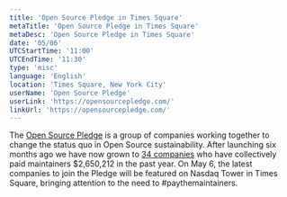 ```yaml
---
title: 'Open Source Pledge in Times Square'
metaTitle: 'Open Source Pledge in Times Square'
metaDesc: 'Open Source Pledge in Times Square'
date: '05/06'
UTCStartTime: '11:00'
UTCEndTime: '11:30'
type: 'misc'
language: 'English'
location: 'Times Square, New York City'
userName: 'Open Source Pledge'
userLink: 'https://opensourcepledge.com/'
linkUrl: 'https://opensourcepledge.com/'
---
```


The [Open Source Pledge](https://opensourcepledge.com/) is a group of companies working together to change the status quo in Open Source sustainability. After launching six months ago we have now grown to [34 companies](https://opensourcepledge.com/members/) who have collectively paid maintainers $2,650,212 in the past year. On May 6, the latest companies to join the Pledge will be featured on Nasdaq Tower in Times Square, bringing attention to the need to #paythemaintainers.

